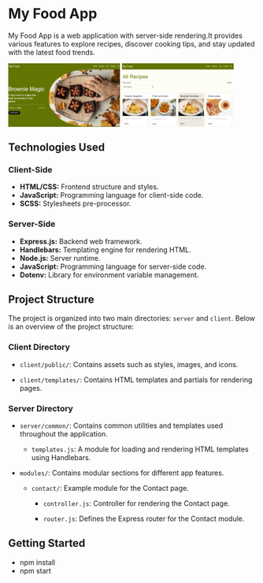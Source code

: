 # My Food App

My Food App is a web application with server-side rendering.It provides various features to explore recipes, discover cooking tips, and stay updated with the latest food trends.

<div style="display: flex; flex-wrap: wrap">
    <img src="/client/public/assets/github/heroScreen.png" width="45%" />
    &nbsp;
    <img src="/client/public/assets/github/recipesScreen.png" width="45%" /> 
    &nbsp;
</div>

## Technologies Used

### Client-Side

- **HTML/CSS:** Frontend structure and styles.
- **JavaScript:** Programming language for client-side code.
- **SCSS:** Stylesheets pre-processor.

### Server-Side

- **Express.js:** Backend web framework.
- **Handlebars:** Templating engine for rendering HTML.
- **Node.js:** Server runtime.
- **JavaScript:** Programming language for server-side code.
- **Dotenv:** Library for environment variable management.

## Project Structure

The project is organized into two main directories: `server` and `client`. Below is an overview of the project structure:

### Client Directory

- `client/public/`: Contains assets such as styles, images, and icons.

- `client/templates/`: Contains HTML templates and partials for rendering pages.

### Server Directory

- `server/common/`: Contains common utilities and templates used throughout the application.

  - `templates.js`: A module for loading and rendering HTML templates using Handlebars.

- `modules/`: Contains modular sections for different app features.

  - `contact/`: Example module for the Contact page.

    - `controller.js`: Controller for rendering the Contact page.

    - `router.js`: Defines the Express router for the Contact module.

## Getting Started

- npm install
- npm start
